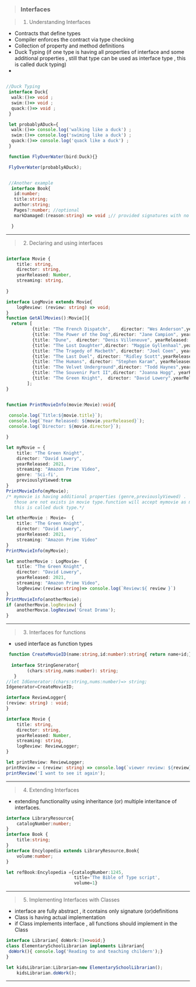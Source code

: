 
> ### Interfaces 

> 1. Understanding Interfaces
  
   - Contracts that define types
   - Compiler enforces the contract via type checking 
   - Collection of property and method definitions
   - Duck Typing (if one type is having all properties of interface and some additional properties , still that type can be used as interface type , this is called duck typing)
   - 
  
```ts

//Duck Typing 
 interface Duck{
  walk:()=> void ;
  swim:()=> void ;
  quack:()=> void ;
 }

 let probablyADuck={
  walk:()=> console.log('walking like a duck') ;
  swim:()=> console.log('swiming like a duck') ;
  quack:()=> console.log('quack like a duck') ;
 }

 function FlyOverWater(bird:Duck){}

 FlyOverWater(probablyADuck);


 //Another example 
  interface Book{
   id:number;
   title:string;
   author:string;
   Pages?:number; //optional
   markDamaged:(reason:string) => void ;// provided signatures with no implmentation 

  }

```
---

> 2. Declaring and using interfaces


```ts

interface Movie { 
    title: string,
    director: string,
    yearReleased: Number,
    streaming: string,
 
}

interface LogMovie extends Movie{ 
    logReview: (review: string) => void;
}
function GetAllMovies():Movie[]{
  return [
          {title: "The French Dispatch",    director: "Wes Anderson",yearReleased: 2021,    streaming: "Disney+"},
          {title: "The Power of the Dog",director: "Jane Campion", yearReleased: 2021, streaming: "Netflix" },
          {title: "Dune",  director: "Denis Villeneuve", yearReleased: 2021,streaming: "HBO Max"},
          {title: "The Lost Daughter",director: "Maggie Gyllenhaal",yearReleased: 2021,  streaming: "Netflix"},
          {title: "The Tragedy of Macbeth", director: "Joel Coen", yearReleased: 2021, streaming: "Apple TV+"},
          {title: "The Last Duel", director: "Ridley Scott",yearReleased: 2021, streaming: "Hulu" },
          {title: "The Humans", director: "Stephen Karam", yearReleased: 2021, streaming: "Showtime" },
          {title: "The Velvet Underground",director: "Todd Haynes",yearReleased: 2021, streaming: "Apple TV+"},
          {title: "The Souvenir Part II",director: "Joanna Hogg", yearReleased: 2021, streaming: "Amazon Prime Video"},
          {title: "The Green Knight",  director: "David Lowery",yearReleased: 2021,streaming: "Amazon Prime Video" }
        ];
}


function PrintMovieInfo(movie:Movie):void{
 
 console.log(`Title:${movie.title}`);
 console.log(`Year Released: ${movie.yearReleased}`);
 console.log(`Director: ${movie.director}`);

}

let myMovie = {
    title: "The Green Knight",
    director: "David Lowery",
    yearReleased: 2021,
    streaming: "Amazon Prime Video", 
    genre: 'Sci-fi',
    previouslyViewed:true
}
PrintMovieInfo(myMovie);
/* mymovie is having additional properties (genre,previouslyViewed) .   
   those are not exists in movie type.function will accept mymovie as movie type because all propeties of movies are in mymovie.
   this is called duck type.*/

let otherMovie : Movie=  {
    title: "The Green Knight",
    director: "David Lowery",
    yearReleased: 2021,
    streaming: "Amazon Prime Video"
}
PrintMovieInfo(myMovie);

let anotherMovie : LogMovie=  {
    title: "The Green Knight",
    director: "David Lowery",
    yearReleased: 2021,
    streaming: "Amazon Prime Video", 
    logReview:(review:string)=> console.log(`Review:${ review }`)
}
PrintMovieInfo(anotherMovie);
if (anotherMovie.logReview) {
    anotherMovie.logReview('Great Drama');    
}
```
---

> 3. Interfaces for functions
 - used interface as function types

```ts
 function CreateMovieID(name:string,id:number):string{ return name+id;}
  
  interface StringGenerator{
        (chars:string,nums:number): string;  
   }
//let IdGenerator:(chars:string,nums:number)=> string;
Idgenerator=CreateMovieID;

interface ReviewLogger{
(review: string) : void;
}

interface Movie { 
    title: string,
    director: string,
    yearReleased: Number,
    streaming: string,
    logReview: ReviewLogger;
}

let printReview: ReviewLogger;
printReview = (review: string) => console.log(`viewer review: ${review}`);
printReview('I want to see it again');
```
---

> 4. Extending Interfaces
 - extending functionality using inheritance (or) multiple interitance of interfaces.

```ts
interface LibraryResource{
    catalogNumber:number;
}
interface Book {
    title:string;
}
interface Encylopedia extends LibraryResource,Book{
    volume:number;
}

let refBook:Encylopedia ={catalogNumber:1245,
                          title='The Bible of Type script',
                          volume=1}

```
---
> 5. Implementing Interfaces with Classes
  - interface are fully abstract , it contains only signature (or)definitions 
  - Class is having actual implementation 
  - if Class implements interface , all functions should implement in the Class

```ts
interface Librarian{ doWork:()=>void;}
class ElementarySchoolLibrarian implements Librarian{
 doWork(){ console.log('Reading to and teaching childern');}
}

let kidsLibrarian:Librarian=new ElementarySchoolLibrarian();
    kidsLibrarian.doWork();

```
---